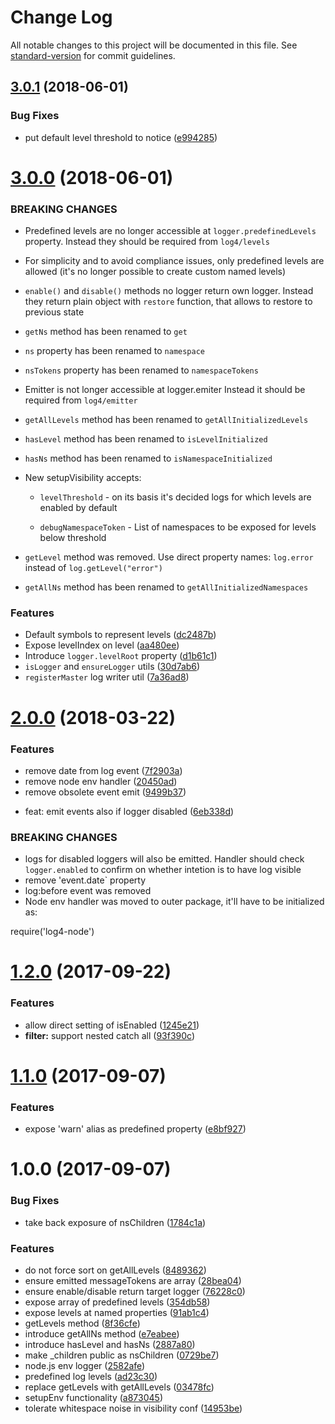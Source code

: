 # Change Log

All notable changes to this project will be documented in this file. See [standard-version](https://github.com/conventional-changelog/standard-version) for commit guidelines.

<a name="3.0.1"></a>
## [3.0.1](https://github.com/medikoo/log4/compare/v3.0.0...v3.0.1) (2018-06-01)


### Bug Fixes

* put default level threshold to notice ([e994285](https://github.com/medikoo/log4/commit/e994285))



<a name="3.0.0"></a>

# [3.0.0](https://github.com/medikoo/log4/compare/v2.0.0...v3.0.0) (2018-06-01)

### BREAKING CHANGES

*   Predefined levels are no longer accessible at `logger.predefinedLevels` property.
    Instead they should be required from `log4/levels`
*   For simplicity and to avoid compliance issues,
    only predefined levels are allowed (it's no
    longer possible to create custom named levels)
*   `enable()` and `disable()` methods no logger return own logger.
    Instead they return plain object with `restore` function, that allows to restore to previous state
*   `getNs` method has been renamed to
    `get`
*   `ns` property has been renamed to
    `namespace`
*   `nsTokens` property has been renamed to
    `namespaceTokens`
*   Emitter is not longer accessible at logger.emiter
    Instead it should be required from `log4/emitter`
*   `getAllLevels` method has been renamed to
    `getAllInitializedLevels`
*   `hasLevel` method has been renamed to
    `isLevelInitialized`
*   `hasNs` method has been renamed to
    `isNamespaceInitialized`
*   New setupVisibility accepts:

    *   `levelThreshold` - on its basis it's decided logs for which levels are
        enabled by default

    *   `debugNamespaceToken` - List of namespaces to be exposed for
        levels below threshold

*   `getLevel` method was removed. Use direct property names:
    `log.error` instead of `log.getLevel("error")`
*   `getAllNs` method has been renamed to
    `getAllInitializedNamespaces`

### Features

*   Default symbols to represent levels ([dc2487b](https://github.com/medikoo/log4/commit/dc2487b))
*   Expose levelIndex on level ([aa480ee](https://github.com/medikoo/log4/commit/aa480ee))
*   Introduce `logger.levelRoot` property ([d1b61c1](https://github.com/medikoo/log4/commit/d1b61c1))
*   `isLogger` and `ensureLogger` utils ([30d7ab6](https://github.com/medikoo/log4/commit/30d7ab6))
*   `registerMaster` log writer util ([7a36ad8](https://github.com/medikoo/log4/commit/7a36ad8))

<a name="2.0.0"></a>

# [2.0.0](https://github.com/medikoo/log4/compare/v1.2.0...v2.0.0) (2018-03-22)

### Features

*   remove date from log event ([7f2903a](https://github.com/medikoo/log4/commit/7f2903a))
*   remove node env handler ([20450ad](https://github.com/medikoo/log4/commit/20450ad))
*   remove obsolete event emit ([9499b37](https://github.com/medikoo/log4/commit/9499b37))

-   feat: emit events also if logger disabled ([6eb338d](https://github.com/medikoo/log4/commit/6eb338d))

### BREAKING CHANGES

*   logs for disabled loggers will also be emitted.
    Handler should check `logger.enabled` to confirm on whether
    intetion is to have log visible
*   remove 'event.date` property
*   log:before event was removed
*   Node env handler was moved to outer package,
    it'll have to be initialized as:

require('log4-node')

<a name="1.2.0"></a>

# [1.2.0](https://github.com/medikoo/log4/compare/v1.1.0...v1.2.0) (2017-09-22)

### Features

*   allow direct setting of isEnabled ([1245e21](https://github.com/medikoo/log4/commit/1245e21))
*   **filter:** support nested catch all ([93f390c](https://github.com/medikoo/log4/commit/93f390c))

<a name="1.1.0"></a>

# [1.1.0](https://github.com/medikoo/log4/compare/v1.0.0...v1.1.0) (2017-09-07)

### Features

*   expose 'warn' alias as predefined property ([e8bf927](https://github.com/medikoo/log4/commit/e8bf927))

<a name="1.0.0"></a>

# 1.0.0 (2017-09-07)

### Bug Fixes

*   take back exposure of nsChildren ([1784c1a](https://github.com/medikoo/log4/commit/1784c1a))

### Features

*   do not force sort on getAllLevels ([8489362](https://github.com/medikoo/log4/commit/8489362))
*   ensure emitted messageTokens are array ([28bea04](https://github.com/medikoo/log4/commit/28bea04))
*   ensure enable/disable return target logger ([76228c0](https://github.com/medikoo/log4/commit/76228c0))
*   expose array of predefined levels ([354db58](https://github.com/medikoo/log4/commit/354db58))
*   expose levels at named properties ([91ab1c4](https://github.com/medikoo/log4/commit/91ab1c4))
*   getLevels method ([8f36cfe](https://github.com/medikoo/log4/commit/8f36cfe))
*   introduce getAllNs method ([e7eabee](https://github.com/medikoo/log4/commit/e7eabee))
*   introduce hasLevel and hasNs ([2887a80](https://github.com/medikoo/log4/commit/2887a80))
*   make \_children public as nsChildren ([0729be7](https://github.com/medikoo/log4/commit/0729be7))
*   node.js env logger ([2582afe](https://github.com/medikoo/log4/commit/2582afe))
*   predefined log levels ([ad23c30](https://github.com/medikoo/log4/commit/ad23c30))
*   replace getLevels with getAllLevels ([03478fc](https://github.com/medikoo/log4/commit/03478fc))
*   setupEnv functionality ([a873045](https://github.com/medikoo/log4/commit/a873045))
*   tolerate whitespace noise in visibility conf ([14953be](https://github.com/medikoo/log4/commit/14953be))
